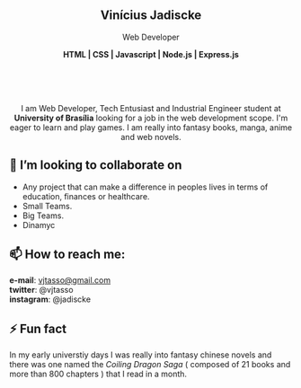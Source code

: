 <br/>

  <h2 align="center" >Vinícius Jadiscke</h1>
  <p align="center" >Web Developer</p>
  <p align="center"> <strong>HTML | CSS | Javascript | Node.js | Express.js </strong></p>
  
  <br><br><br>

<p align="center" >I am Web Developer, Tech Entusiast and Industrial Engineer student at <strong>University of Brasília</strong> looking for a job in the web development scope. I'm eager to learn and play games. I am really into fantasy books, manga, anime and web novels.</p>


## 👯 I’m looking to collaborate on

* Any project that can make a difference in peoples lives in terms of education, finances or healthcare.
* Small Teams.
* Big Teams.
* Dinamyc

## 📫 How to reach me:

**e-mail**: vjtasso@gmail.com <br>
**twitter**: @vjtasso <br>
**instagram**: @jadiscke <br>

## ⚡ Fun fact

In my early universtiy days I was really into fantasy chinese novels and there was one named the *Coiling Dragon Saga* ( composed of 21 books and more than 800 chapters ) that I read in a month. 

<!--
**Jadiscke/Jadiscke** is a ✨ _special_ ✨ repository because its `README.md` (this file) appears on your GitHub profile.

Here are some ideas to get you started:

- 🔭 I’m currently working on ...
- 🌱 I’m currently learning ...
- 👯 I’m looking to collaborate on ...
- 🤔 I’m looking for help with ...
- 💬 Ask me about ...
- 📫 How to reach me: ...
- 😄 Pronouns: ...
- ⚡ Fun fact: ...
-->
